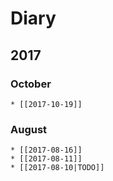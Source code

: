 
# Diary

## 2017

### October
    * [[2017-10-19]]

### August
    * [[2017-08-16]]
    * [[2017-08-11]]
    * [[2017-08-10|TODO]]
